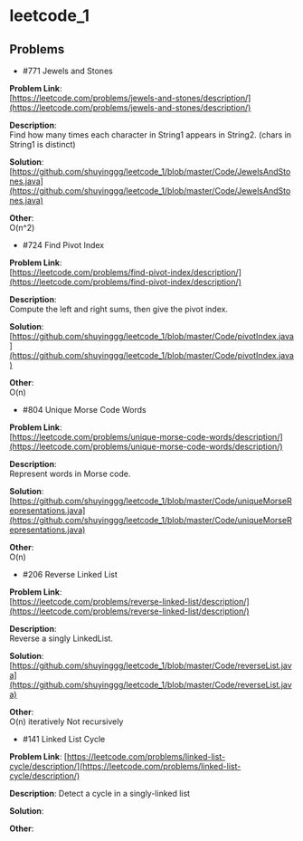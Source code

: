 # leetcode_1
## Problems
+ #771 Jewels and Stones 

**Problem Link**:   
[https://leetcode.com/problems/jewels-and-stones/description/](https://leetcode.com/problems/jewels-and-stones/description/)

**Description**:    
Find how many times each character in String1 appears in String2. (chars in String1 is distinct) 

**Solution**:   
[https://github.com/shuyinggg/leetcode_1/blob/master/Code/JewelsAndStones.java](https://github.com/shuyinggg/leetcode_1/blob/master/Code/JewelsAndStones.java)

**Other**:  
O(n^2)

+ #724 Find Pivot Index 

**Problem Link**:   
[https://leetcode.com/problems/find-pivot-index/description/](https://leetcode.com/problems/find-pivot-index/description/)

**Description**:    
Compute the left and right sums, then give the pivot index.

**Solution**:   
[https://github.com/shuyinggg/leetcode_1/blob/master/Code/pivotIndex.java](https://github.com/shuyinggg/leetcode_1/blob/master/Code/pivotIndex.java)

**Other**:  
O(n)

+ #804 Unique Morse Code Words

**Problem Link**:   
[https://leetcode.com/problems/unique-morse-code-words/description/](https://leetcode.com/problems/unique-morse-code-words/description/)

**Description**:    
Represent words in Morse code.

**Solution**:   
[https://github.com/shuyinggg/leetcode_1/blob/master/Code/uniqueMorseRepresentations.java](https://github.com/shuyinggg/leetcode_1/blob/master/Code/uniqueMorseRepresentations.java)

**Other**:  
O(n) 

+ #206 Reverse Linked List

**Problem Link**:   
[https://leetcode.com/problems/reverse-linked-list/description/](https://leetcode.com/problems/reverse-linked-list/description/)

**Description**:    
Reverse a singly LinkedList.

**Solution**:   
[https://github.com/shuyinggg/leetcode_1/blob/master/Code/reverseList.java](https://github.com/shuyinggg/leetcode_1/blob/master/Code/reverseList.java)

**Other**:  
O(n) iteratively 
Not recursively

+ #141 Linked List Cycle

**Problem Link**: 
[https://leetcode.com/problems/linked-list-cycle/description/](https://leetcode.com/problems/linked-list-cycle/description/)

**Description**: 
Detect a cycle in a singly-linked list

**Solution**: 


**Other**: 


